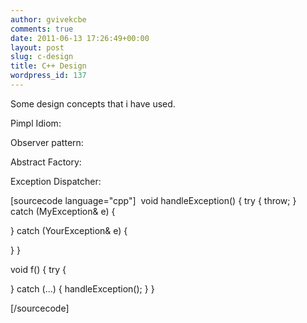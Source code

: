 ```yaml
---
author: gvivekcbe
comments: true
date: 2011-06-13 17:26:49+00:00
layout: post
slug: c-design
title: C++ Design
wordpress_id: 137
---
```


Some design concepts that i have used.

Pimpl Idiom:

Observer pattern:

Abstract Factory:

Exception Dispatcher:

[sourcecode language="cpp"]
 void handleException()
 {
 try {
 throw;
 }
 catch (MyException& e) {

 }
 catch (YourException& e) {

 }
 }

void f()
 {
 try {

 }
 catch (...) {
 handleException();
 }
 }

[/sourcecode]

